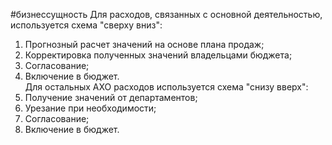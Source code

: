 #бизнессущность 
Для расходов, связанных с основной деятельностью, используется схема "сверху вниз":  
1. Прогнозный расчет значений на основе плана продаж;  
2. Корректировка полученных значений владельцами бюджета;  
3. Согласование;  
4. Включение в бюджет.  
Для остальных АХО расходов используется схема "снизу вверх":  
1. Получение значений от департаментов;  
2. Урезание при необходимости;  
3. Согласование;  
4. Включение в бюджет.